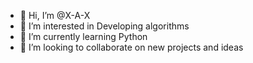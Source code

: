 - 👋 Hi, I’m @X-A-X
- 👀 I’m interested in Developing algorithms 
- 🌱 I’m currently learning Python
- 💞️ I’m looking to collaborate on new projects and ideas


<!---
X-A-X/X-A-X is a ✨ special ✨ repository because its `README.md` (this file) appears on your GitHub profile.
You can click the Preview link to take a look at your changes.
--->
